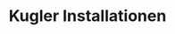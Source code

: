 ---
title: "Kugler Installationen"
url: /krems-an-der-donau/kugler-installationen/
shop: Klempner
---